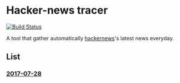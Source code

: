 # Hacker-news tracer

[![Build Status](https://travis-ci.org/htoooth/hacker-news-tracer.svg?branch=master)](https://travis-ci.org/htoooth/hacker-news-tracer)

A tool that gather automatically [hackernews](https://news.ycombinator.com/)'s latest news everyday.

## List
### [2017-07-28](./md/2017-07-28.md) 
